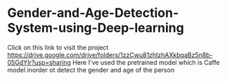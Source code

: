 # Gender-and-Age-Detection-System-using-Deep-learning
Click on this link to visit the project
https://drive.google.com/drive/folders/1zzCwu81zhIzhAXkbqaBz5n8b-05GdYIr?usp=sharing
 Here I've used the pretrained model which is Caffe model inorder ot detect the gender and age of the person
